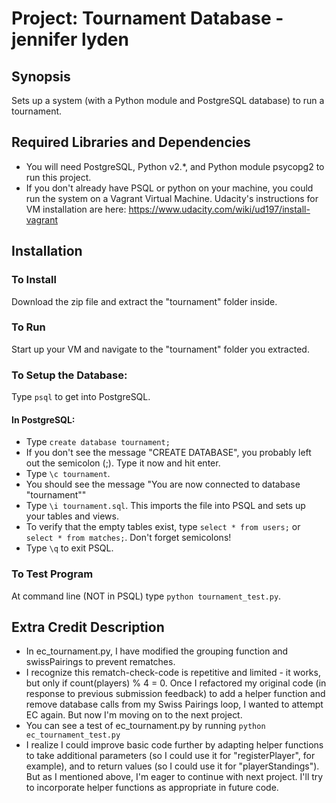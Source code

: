 # Project: Tournament Database  - jennifer lyden

## Synopsis
Sets up a system (with a Python module and PostgreSQL database) to run a tournament.

## Required Libraries and Dependencies
* You will need PostgreSQL, Python v2.*, and Python module psycopg2 to run this project.
* If you don't already have PSQL or python on your machine, you could run the system on a Vagrant Virtual Machine. Udacity's instructions for VM installation are here: https://www.udacity.com/wiki/ud197/install-vagrant

## Installation

### To Install
Download the zip file and extract the "tournament" folder inside.

### To Run
Start up your VM and navigate to the "tournament" folder you extracted.

### To Setup the Database:
Type `psql` to get into PostgreSQL.

#### In PostgreSQL:
* Type `create database tournament;`
* If you don't see the message "CREATE DATABASE", you probably left out the semicolon (;). Type it now and hit enter.
* Type `\c tournament`.
* You should see the message "You are now connected to database "tournament""
* Type `\i tournament.sql`. This imports the file into PSQL and sets up your tables and views.
* To verify that the empty tables exist, type `select * from users;` or `select * from matches;`. Don't forget semicolons!
* Type `\q` to exit PSQL.

### To Test Program
At command line (NOT in PSQL) type `python tournament_test.py`.

## Extra Credit Description
- In ec_tournament.py, I have modified the grouping function and swissPairings to prevent rematches. 
- I recognize this rematch-check-code is repetitive and limited - it works, but only if count(players) % 4 = 0. Once I refactored my original code (in response to previous submission feedback) to add a helper function and remove database calls from my Swiss Pairings loop, I wanted to attempt EC again. But now I'm moving on to the next project.
- You can see a test of ec_tournament.py by running `python ec_tournament_test.py`
- I realize I could improve basic code further by adapting helper functions to take additional parameters (so I could use it for "registerPlayer", for example), and to return values (so I could use it for "playerStandings"). But as I mentioned above, I'm eager to continue with next project. I'll try to incorporate helper functions as appropriate in future code.
